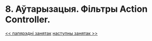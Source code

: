 # 8. Аўтарызацыя. Фільтры Action Controller.


[<< папярэдні занятак](7_lecture.md)
[наступны занятак >>](9_lecture.md)
